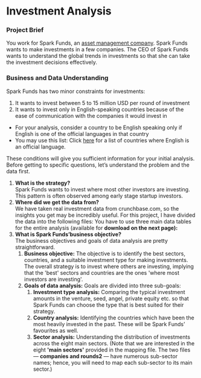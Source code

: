# Investment Analysis

### Project Brief
You work for Spark Funds, an [asset management company](http://www.wallstreetmojo.com/what-is-asset-management-company-amc/). Spark Funds wants to make investments in a few companies. The CEO of Spark Funds wants to understand the global trends in investments so that she can take the investment decisions effectively.

### Business and Data Understanding
Spark Funds has two minor constraints for investments:

1. It wants to invest between 5 to 15 million USD per round of investment
2. It wants to invest only in English-speaking countries because of the ease of communication with the companies it would invest in

- For your analysis, consider a country to be English speaking only if English is one of the official languages in that country
- You may use this list: Click [here](https://en.wikipedia.org/wiki/List_of_territorial_entities_where_English_is_an_official_language) for a list of countries where English is an official language.

These conditions will give you sufficient information for your initial analysis. Before getting to specific questions, let’s understand the problem and the data first.

1. **What is the strategy?**<br>
Spark Funds wants to invest where most other investors are investing. This pattern is often observed among early stage startup investors.
2. **Where did we get the data from?**<br>
We have taken real investment data from crunchbase.com, so the insights you get may be incredibly useful. For this project, I have divided the data into the following files:
You have to use three main data tables for the entire analysis (available for **download on the next page):**
3. **What is Spark Funds’business objective?**<br>
The business objectives and goals of data analysis are pretty straightforward.
    1. **Business objective:** The objective is to identify the best sectors, countries, and a suitable investment type for making investments. The overall strategy is to invest where others are investing, implying that the 'best' sectors and countries are the ones 'where most investors are investing'.
    2. **Goals of data analysis:**  Goals are divided into three sub-goals:
    	  1. **Investment type analysis:** Comparing the typical investment amounts in the venture, seed, angel, private equity etc. so that Spark Funds can choose the type that is best suited for their strategy.
    	  2. **Country analysis:** Identifying the countries which have been the most heavily invested in the past. These will be Spark Funds’ favourites as well.
    	  3. **Sector analysis:** Understanding the distribution of investments across the eight main sectors. (Note that we are interested in the eight **'main sectors'** provided in the mapping file. The two files — **companies and rounds2** — have numerous sub-sector names; hence, you will need to map each sub-sector to its main sector.)

